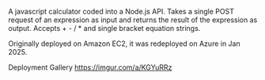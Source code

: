 A javascript calculator coded into a Node.js API. Takes a single POST request of an expression as input and returns the result of the expression as output. Accepts + - / * and single bracket equation strings.

Originally deployed on Amazon EC2, it was redeployed on Azure in Jan 2025.

Deployment Gallery <a>https://imgur.com/a/KGYuRRz</a>

